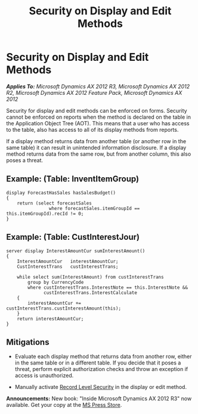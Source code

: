 ﻿---
title: Security on Display and Edit Methods
TOCTitle: Security on Display and Edit Methods
ms:assetid: 88c7afba-29db-43d8-82ed-27e176ca242f
ms:mtpsurl: https://msdn.microsoft.com/en-us/library/Aa658897(v=AX.60)
ms:contentKeyID: 35246255
ms.date: 05/18/2015
mtps_version: v=AX.60
---

# Security on Display and Edit Methods 


_**Applies To:** Microsoft Dynamics AX 2012 R3, Microsoft Dynamics AX 2012 R2, Microsoft Dynamics AX 2012 Feature Pack, Microsoft Dynamics AX 2012_

Security for display and edit methods can be enforced on forms. Security cannot be enforced on reports when the method is declared on the table in the Application Object Tree (AOT). This means that a user who has access to the table, also has access to all of its display methods from reports.

If a display method returns data from another table (or another row in the same table) it can result in unintended information disclosure. If a display method returns data from the same row, but from another column, this also poses a threat.

## Example: (Table: InventItemGroup)

    display ForecastHasSales hasSalesBudget()
    {
        return (select forecastSales
                    where forecastSales.itemGroupId == this.itemGroupId).recId != 0;
    }

## Example: (Table: CustInterestJour)

    server display InterestAmountCur sumInterestAmount()
    {
        InterestAmountCur   interestAmountCur;
        CustInterestTrans   custInterestTrans;
    
        while select sum(InterestAmount) from custInterestTrans
            group by CurrencyCode
            where custInterestTrans.InterestNote == this.InterestNote &&
                  custInterestTrans.InterestCalculate
        {
            interestAmountCur += custInterestTrans.custInterestAmount(this);
        }
        return interestAmountCur;
    }

## Mitigations

  - Evaluate each display method that returns data from another row, either in the same table or in a different table. If you decide that it poses a threat, perform explicit authorization checks and throw an exception if access is unauthorized.

  - Manually activate [Record Level Security](record-level-security.md) in the display or edit method.

  
**Announcements:** New book: "Inside Microsoft Dynamics AX 2012 R3" now available. Get your copy at the [MS Press Store](https://www.microsoftpressstore.com/store/inside-microsoft-dynamics-ax-2012-r3-9780735685109).


